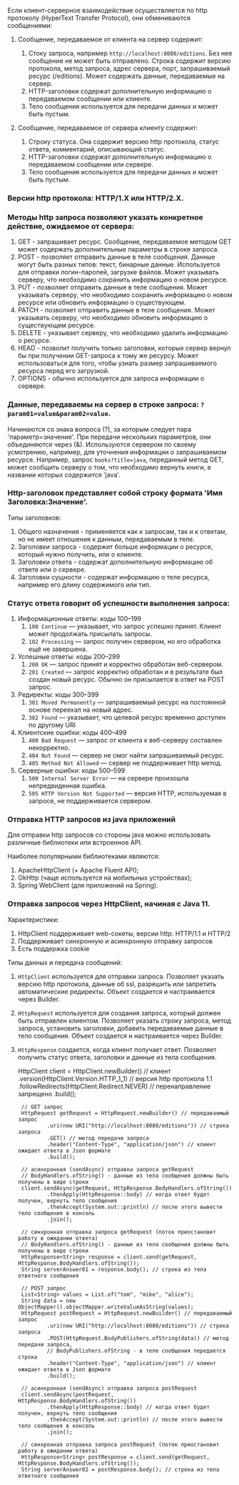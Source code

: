 Если клиент-серверное взаимодействие осуществляется по http протоколу (HyperText Transfer Protocol), они обмениваются
сообщениями:

1. Сообщение, передаваемое от клиента на сервер содержит:
    1) Стоку запроса, например `http://localhost:8080/editions`. Без нее сообщение не может быть отправлено. Строка
       содержит версию протокола, метод запроса, адрес сервера, порт, запрашиваемый ресурс (/editions). Может содержать
       данные, передаваемые на сервер.
    2) HTTP-заголовки содержат дополнительную информацию о передаваемом сообщении или клиенте.
    3) Тело сообщения используется для передачи данных и может быть пустым.

2. Сообщение, передаваемое от сервера клиенту содержит:
    1) Строку статуса. Она содержит версию http протокола, статус ответа, комментарий, описывающий статус.
    2) HTTP-заголовки содержат дополнительную информацию о передаваемом сообщении или сервере.
    3) Тело сообщения используется для передачи данных и может быть пустым.

### Версии http протокола: HTTP/1.X или HTTP/2.X.

### Методы http запроса позволяют указать конкретное действие, ожидаемое от сервера:

1. GET - запрашивает ресурс. Сообщение, передаваемое методом GET может содержать дополнительные параметры в строке
   запроса.
2. POST - позволяет отправить данные в теле сообщения. Данные могут быть разных типов: текст, бинарные данные.
   Используется для отправки логин-паролей, загрузке файлов. Может указывать серверу, что необходимо сохранить
   информацию о новом ресурсе.
3. PUT - позволяет отправить данные в теле сообщения. Может указывать серверу, что необходимо сохранить
   информацию о новом ресурсе или обновить информацию о существующем.
4. PATCH - позволяет отправить данные в теле сообщения. Может указывать серверу, что необходимо обновить информацию о
   существующем ресурсе.
5. DELETE - указывает серверу, что необходимо удалить информацию о ресурсе.
6. HEAD - позволит получить только заголовки, которые сервер вернул бы при получении GET-запроса к тому же ресурсу.
   Может использоваться для того, чтобы узнать размер запрашиваемого ресурса перед его загрузкой.
7. OPTIONS - обычно используется для запроса информации о сервере.

### Данные, передаваемы на сервер в строке запроса: `?param01=value&param02=value`.

Начинаются со знака вопроса (?), за которым следует пара 'параметр=значение'. При передачи нескольких параметров, они
объединяются через (&). Используются сервером по своему усмотрению, например, для уточнения информации о запрашиваемом
ресурсе. Например, запрос `books?title=java`, переданный метод GET, может сообщить серверу о том, что необходимо вернуть
книги, в названии которых содержится 'java'.

### Http-заголовок представляет собой строку формата 'Имя Заголовка:Значение'.

Типы заголовков:

1. Общего назначения - применяется как к запросам, так и к ответам, но не имеет отношения к данным, передаваемым в теле.
2. Заголовки запроса - содержит больше информации о ресурсе, который нужно получить, или о клиенте.
3. Заголовки ответа - содержат дополнительную информацию об ответе или о сервере.
4. Заголовки сущности - содержат информацию о теле ресурса, например его длину содержимого или тип.

### Статус ответа говорит об успешности выполнения запроса:

1. Информационные ответы: коды 100–199
    1) `100 Continue` — указывает, что запрос успешно принят. Клиент может продолжать присылать запросы.
    2) `102 Processing` — запрос получен сервером, но его обработка ещё не завершена.
2. Успешные ответы: коды 200–299
    1) `200 OK` — запрос принят и корректно обработан веб-сервером.
    2) `201 Created` — запрос корректно обработан и в результате был создан новый ресурс. Обычно он присылается в ответ
       на POST запрос.
3. Редиректы: коды 300–399
    1) `301 Moved Permanently` — запрашиваемый ресурс на постоянной основе переехал на новый адрес.
    2) `302 Found` — указывает, что целевой ресурс временно доступен по другому URl
4. Клиентские ошибки: коды 400–499
    1) `400 Bad Request` — запрос от клиента к веб-серверу составлен некорректно.
    2) `404 Not Found` — сервер не смог найти запрашиваемый ресурс.
    3) `405 Method Not Allowed` — сервер не поддерживает http метод.
5. Серверные ошибки: коды 500–599
    1) `500 Internal Server Error` — на сервере произошла непредвиденная ошибка.
    2) `505 HTTP Version Not Supported` — версия HTTP, используемая в запросе, не поддерживается сервером.

### Отправка HTTP запросов из java приложений

Для отправки http запросов со стороны java можно использовать различные библиотеки или встроенное API.

Наиболее популярными библиотеками являются:

1. ApacheHttpClient (+ Apache Fluent API);
2. OkHttp (чаще используется на мобильных устройствах);
3. Spring WebClient (для приложений на Spring).

### Отправка запросов через HttpClient, начиная с Java 11.

Характеристики:

1. HttpClient поддерживает web-сокеты, версии http: HTTP/1.1 и HTTP/2
2. Поддерживает синхронную и асинхронную отправку запросов
3. Есть поддержка cookie

Типы данных и передача сообщений:

1. `HttpClient` используется для отправки запроса. Позволяет указать версию http протокола, данные об ssl, разрешить или
   запретить автоматические редиректы. Объект создается и настраивается через Builder.
2. `HttpRequest` используется для создания запроса, который должен быть отправлен клиентом. Позволяет указать строку
   запроса, метод запроса, установить заголовки, добавить передаваемые данные в тело сообщения. Объект создается и
   настраивается через Builder.
3. `HttpResponse` создается, когда клиент получает ответ. Позволяет получить статус ответа, заголовки и данные из тела
   сообщения.


      HttpClient client = HttpClient.newBuilder() // клиент
                .version(HttpClient.Version.HTTP_1_1) // версия http протокола 1.1
                .followRedirects(HttpClient.Redirect.NEVER) // перенаправление запрещено
                .build();

        // GET запрос
        HttpRequest getRequest = HttpRequest.newBuilder() // передаваемый запрос
                .uri(new URI("http://localhost:8080/editions")) // строка запроса
                .GET() // метод передачи запроса
                .header("Content-Type", "application/json") // клиент ожидает ответа в Json формате
                .build();

        // асинхронная (sendAsync) отправка запроса getRequest
        // BodyHandlers.ofString() - данные из тела сообщения должны быть получены в виде строки
        client.sendAsync(getRequest, HttpResponse.BodyHandlers.ofString())
                .thenApply(HttpResponse::body) // когда ответ будет получен, вернуть тело сообщения
                .thenAccept(System.out::println) // после этого вывести тело сообщения в консоль
                .join();

        // синхронная отправка запроса getRequest (поток приостановит работу в ожидании ответа)
        // BodyHandlers.ofString() - данные из тела сообщения должны быть получены в виде строки
        HttpResponse<String> response = client.send(getRequest, HttpResponse.BodyHandlers.ofString());
        String serverAnswer01 = response.body(); // строка из тела ответного сообщения

        // POST запрос
        List<String> values = List.of("tom", "mike", "alice");
        String data = new ObjectMapper().objectMapper.writeValueAsString(values);
        HttpRequest postRequest = HttpRequest.newBuilder() // передаваемый запрос
                .uri(new URI("http://localhost:8080/editions")) // строка запроса
                .POST(HttpRequest.BodyPublishers.ofString(data)) // метод передачи запроса,
                // BodyPublishers.ofString - в теле сообщения передается строка
                .header("Content-Type", "application/json") // клиент ожидает ответа в Json формате
                .build();

        // асинхронная (sendAsync) отправка запроса postRequest
        client.sendAsync(postRequest, HttpResponse.BodyHandlers.ofString())
                .thenApply(HttpResponse::body) // когда ответ будет получен, вернуть тело сообщения
                .thenAccept(System.out::println) // после этого вывести тело сообщения в консоль
                .join();

        // синхронная отправка запроса postRequest (поток приостановит работу в ожидании ответа)
        HttpResponse<String> postResponse = client.send(getRequest, HttpResponse.BodyHandlers.ofString());
        String serverAnswer02 = postResponse.body(); // строка из тела ответного сообщения
